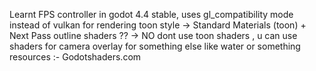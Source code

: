 Learnt FPS controller in godot 4.4 stable, 
uses gl_compatibility mode instead of vulkan for rendering
toon style -> Standard Materials (toon) + Next Pass outline
shaders ?? -> NO dont use toon shaders , u can use shaders for camera overlay for something else like water or something
resources :- Godotshaders.com
